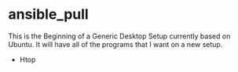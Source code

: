 # ansible_pull
This is the Beginning of a Generic Desktop Setup currently based on Ubuntu.
It will have all of the programs that I want on a new setup.
* Htop
